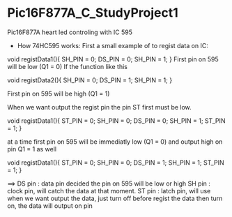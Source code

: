 # Pic16F877A_C_StudyProject1
Pic16F877A heart led controling with IC 595
- How 74HC595 works:
First a small example of to regist data on IC:

void registData1(){
  SH_PIN = 0;
  DS_PIN = 0;
  SH_PIN = 1;
}
First pin on 595 will be low (Q1 = 0)
If the function like this

void registData2(){
  SH_PIN = 0;
  DS_PIN = 1;
  SH_PIN = 1;
}

First pin on 595 will be high (Q1 = 1)

When we want output the regist pin the pin ST first must be low.

void registData1(){
  ST_PIN = 0;
  SH_PIN = 0;
  DS_PIN = 0;
  SH_PIN = 1;
  ST_PIN = 1;
}

at a time first pin on 595 will be immediatly low (Q1 = 0)
and output high on pin Q1 = 1 as well

void registData1(){
  ST_PIN = 0;
  SH_PIN = 0;
  DS_PIN = 1;
  SH_PIN = 1;
  ST_PIN = 1;
}

==>
DS pin : data pin decided the pin on 595 will be low or high
SH pin : clock pin, will catch the data at that moment.
ST pin : latch pin, will use when we want output the data, just turn off before regist the data then turn on, the data will output on pin
